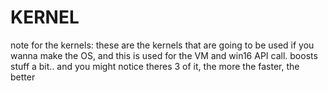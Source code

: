 # KERNEL

note for the kernels: these are the kernels that are going to be used if you wanna make the OS, and this is used for the VM and win16 API call. boosts stuff a bit..
and you might notice theres 3 of it, the more the faster, the better
